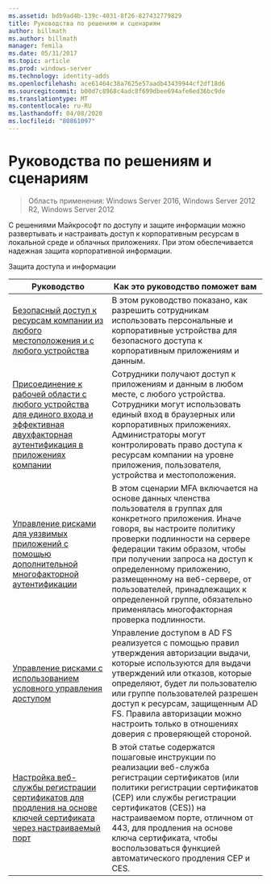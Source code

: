 ```yaml
---
ms.assetid: bdb9ad4b-139c-4031-8f26-827432779829
title: Руководства по решениям и сценариям
author: billmath
ms.author: billmath
manager: femila
ms.date: 05/31/2017
ms.topic: article
ms.prod: windows-server
ms.technology: identity-adds
ms.openlocfilehash: ace61464c38a7625e57aadb43439944cf2df18d6
ms.sourcegitcommit: b00d7c8968c4adc8f699dbee694afe6ed36bc9de
ms.translationtype: MT
ms.contentlocale: ru-RU
ms.lasthandoff: 04/08/2020
ms.locfileid: "80861097"
---
```

# <a name="solutions-and-scenario-guides"></a>Руководства по решениям и сценариям

>Область применения: Windows Server 2016, Windows Server 2012 R2, Windows Server 2012
 
  
С решениями Майкрософт по доступу и защите информации можно развертывать и настраивать доступ к корпоративным ресурсам в локальной среде и облачных приложениях. При этом обеспечивается надежная защита корпоративной информации.  
  
Защита доступа и информации  
  
|Руководство|Как это руководство поможет вам                                                                                                                                                                                                                                                                                                                                                                                                    
|-----|-----  
| [Безопасный доступ к ресурсам компании из любого местоположения и с любого устройства](https://technet.microsoft.com/library/dn550982.aspx)|В этом руководство показано, как разрешить сотрудникам использовать персональные и корпоративные устройства для безопасного доступа к корпоративным приложениям и данным.                                                                                                                                                                                    
| [Присоединение к рабочей области с любого устройства для единого входа и эффективная двухфакторная аутентификация в приложениях компании](https://technet.microsoft.com/library/dn280945.aspx) | Сотрудники получают доступ к приложениям и данным в любом месте, с любого устройства. Сотрудники могут использовать единый вход в браузерных или корпоративных приложениях. Администраторы могут контролировать право доступа к ресурсам компании на уровне приложения, пользователя, устройства и местоположения.                                        
| [Управление рисками для уязвимых приложений с помощью дополнительной многофакторной аутентификации](https://technet.microsoft.com/library/dn280949.aspx)| В этом сценарии MFA включается на основе данных членства пользователя в группах для конкретного приложения. Иначе говоря, вы настроите политику проверки подлинности на сервере федерации таким образом, чтобы при получении запроса на доступ к определенному приложению, размещенному на веб-сервере, от пользователей, принадлежащих к определенной группе, обязательно применялась многофакторная проверка подлинности.  
| [Управление рисками с использованием условного управления доступом](https://technet.microsoft.com/library/dn280937.aspx) | Управление доступом в AD FS реализуется с помощью правил утверждения авторизации выдачи, которые используются для выдачи утверждений или отказов, которые определяют, будет ли пользователю или группе пользователей разрешен доступ к ресурсам, защищенным AD FS. Правила авторизации можно настроить только в отношениях доверия с проверяющей стороной.
|[Настройка веб-службы регистрации сертификатов для продления на основе ключей сертификата через настраиваемый порт](certificate-enrollment-certificate-key-based-renewal.md)|В этой статье содержатся пошаговые инструкции по реализации веб-служба регистрации сертификатов (или политики регистрации сертификатов (CEP) или службы регистрации сертификатов (CES)) на настраиваемом порте, отличном от 443, для продления на основе ключа сертификата, чтобы воспользоваться функцией автоматического продления CEP и CES. |


